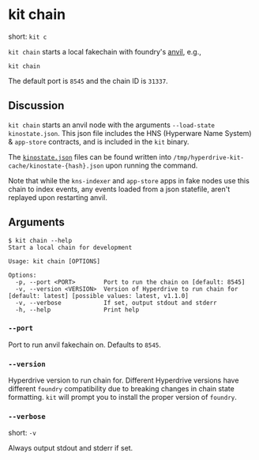 # kit chain

short: `kit c`

`kit chain` starts a local fakechain with foundry's [anvil](https://github.com/foundry-rs/foundry/tree/master/crates/anvil), e.g.,

```
kit chain
```

The default port is `8545` and the chain ID is `31337`.

## Discussion

`kit chain` starts an anvil node with the arguments `--load-state kinostate.json`.
This json file includes the HNS (Hyperware Name System) & `app-store` contracts, and is included in the `kit` binary.

The [`kinostate.json`](https://github.com/hyperware-ai/kit/blob/master/src/chain/kinostate) files can be found written into `/tmp/hyperdrive-kit-cache/kinostate-{hash}.json` upon running the command.

Note that while the `kns-indexer` and `app-store` apps in fake nodes use this chain to index events, any events loaded from a json statefile, aren't replayed upon restarting anvil.

## Arguments

```
$ kit chain --help
Start a local chain for development

Usage: kit chain [OPTIONS]

Options:
  -p, --port <PORT>        Port to run the chain on [default: 8545]
  -v, --version <VERSION>  Version of Hyperdrive to run chain for [default: latest] [possible values: latest, v1.1.0]
  -v, --verbose            If set, output stdout and stderr
  -h, --help               Print help
```

### `--port`

Port to run anvil fakechain on.
Defaults to `8545`.

### `--version`

Hyperdrive version to run chain for.
Different Hyperdrive versions have different `foundry` compatibility due to breaking changes in chain state formatting.
`kit` will prompt you to install the proper version of `foundry`.

### `--verbose`

short: `-v`

Always output stdout and stderr if set.
